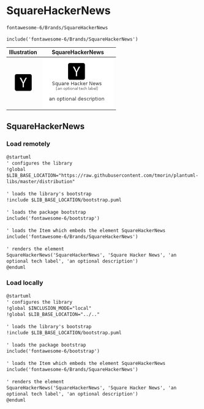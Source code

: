 # SquareHackerNews


```text
fontawesome-6/Brands/SquareHackerNews
```

```text
include('fontawesome-6/Brands/SquareHackerNews')
```



| Illustration | SquareHackerNews |
| :---: | :---: |
| ![illustration for Illustration](../../fontawesome-6/Brands/SquareHackerNews.png) | ![illustration for SquareHackerNews](../../fontawesome-6/Brands/SquareHackerNews.Local.png) |




## SquareHackerNews

### Load remotely
```plantuml
@startuml
' configures the library
!global $LIB_BASE_LOCATION="https://raw.githubusercontent.com/tmorin/plantuml-libs/master/distribution"

' loads the library's bootstrap
!include $LIB_BASE_LOCATION/bootstrap.puml

' loads the package bootstrap
include('fontawesome-6/bootstrap')

' loads the Item which embeds the element SquareHackerNews
include('fontawesome-6/Brands/SquareHackerNews')

' renders the element
SquareHackerNews('SquareHackerNews', 'Square Hacker News', 'an optional tech label', 'an optional description')
@enduml
```

### Load locally
```plantuml
@startuml
' configures the library
!global $INCLUSION_MODE="local"
!global $LIB_BASE_LOCATION="../.."

' loads the library's bootstrap
!include $LIB_BASE_LOCATION/bootstrap.puml

' loads the package bootstrap
include('fontawesome-6/bootstrap')

' loads the Item which embeds the element SquareHackerNews
include('fontawesome-6/Brands/SquareHackerNews')

' renders the element
SquareHackerNews('SquareHackerNews', 'Square Hacker News', 'an optional tech label', 'an optional description')
@enduml
```

